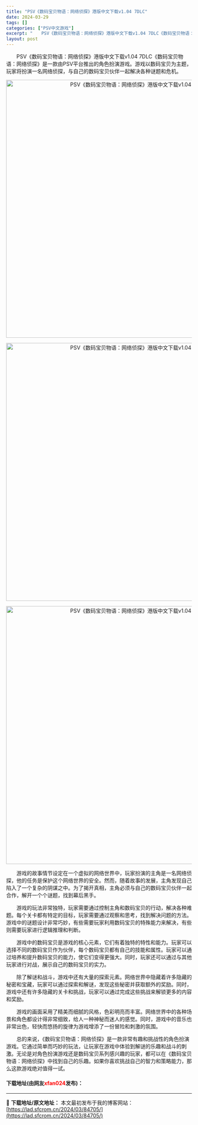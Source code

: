 ```yaml
---
title: "PSV《数码宝贝物语：网络侦探》港版中文下载v1.04 7DLC"
date: 2024-03-29
tags: []
categories: ["PSV中文游戏"]
excerpt: "　　PSV《数码宝贝物语：网络侦探》港版中文下载v1.04 7DLC《数码宝贝物语：网络侦探》是一款由PSV平台推出的角色扮演游戏。游戏以数码宝贝为主题，玩家将扮演一名网络侦探，与自己的数码宝贝伙伴一起解决各种谜题和危机。 　　游戏的故事情节设定在一个虚拟的网络世界中，玩家扮演的主角是一名网络侦探，&hellip;"
layout: post
---
```


 <p>　　PSV《数码宝贝物语：网络侦探》港版中文下载v1.04 7DLC《数码宝贝物语：网络侦探》是一款由PSV平台推出的角色扮演游戏。游戏以数码宝贝为主题，玩家将扮演一名网络侦探，与自己的数码宝贝伙伴一起解决各种谜题和危机。</p> <p align="center"><img align="" border="0" src="https://lad.sfcrom.cn/wp-content/uploads/2024/03/20240329_66067584d8084.webp" width="700" alt="PSV《数码宝贝物语：网络侦探》港版中文下载v1.04 7DLC" /></p> <p align="center"><img align="" border="0" src="https://lad.sfcrom.cn/wp-content/uploads/2024/03/20240329_6606758558fa6.webp" width="700" alt="PSV《数码宝贝物语：网络侦探》港版中文下载v1.04 7DLC" /></p> <p align="center"><img align="" border="0" src="https://lad.sfcrom.cn/wp-content/uploads/2024/03/20240329_66067585d2e47.webp" width="700" alt="PSV《数码宝贝物语：网络侦探》港版中文下载v1.04 7DLC" /></p> <p>　　游戏的故事情节设定在一个虚拟的网络世界中，玩家扮演的主角是一名网络侦探，他的任务是保护这个网络世界的安全。然而，随着故事的发展，主角发现自己陷入了一个复杂的阴谋之中。为了揭开真相，主角必须与自己的数码宝贝伙伴一起合作，解开一个个谜题，找到幕后黑手。</p> <p>　　游戏的玩法非常独特，玩家需要通过控制主角和数码宝贝的行动，解决各种难题。每个关卡都有特定的目标，玩家需要通过观察和思考，找到解决问题的方法。游戏中的谜题设计非常巧妙，有些需要玩家利用数码宝贝的特殊能力来解决，有些则需要玩家进行逻辑推理和判断。</p> <p>　　游戏中的数码宝贝是游戏的核心元素，它们有着独特的特性和能力。玩家可以选择不同的数码宝贝作为伙伴，每个数码宝贝都有自己的技能和属性。玩家可以通过培养和提升数码宝贝的能力，使它们变得更强大。同时，玩家还可以通过与其他玩家进行对战，展示自己的数码宝贝的实力。</p> <p>　　除了解谜和战斗，游戏中还有大量的探索元素。网络世界中隐藏着许多隐藏的秘密和宝藏，玩家可以通过探索和解谜，发现这些秘密并获取额外的奖励。同时，游戏中还有许多隐藏的关卡和挑战，玩家可以通过完成这些挑战来解锁更多的内容和奖励。</p> <p>　　游戏的画面采用了精美而细腻的风格，色彩明亮而丰富。网络世界中的各种场景和角色都设计得非常细致，给人一种神秘而迷人的感觉。同时，游戏中的音乐也非常出色，轻快而悠扬的旋律为游戏增添了一份冒险和刺激的氛围。</p> <p>　　总的来说，《数码宝贝物语：网络侦探》是一款非常有趣和挑战性的角色扮演游戏。它通过简单而巧妙的玩法，让玩家在游戏中体验到解谜的乐趣和战斗的刺激。无论是对角色扮演游戏还是数码宝贝系列感兴趣的玩家，都可以在《数码宝贝物语：网络侦探》中找到自己的乐趣。如果你喜欢挑战自己的智力和策略能力，那么这款游戏绝对值得一试。</p> <p><h4>下载地址(由网友<font color="red">xfan024</font>发布)：</h4></p> 

---
📖 **下载地址/原文地址：** 本文最初发布于我的博客网站：[https://lad.sfcrom.cn/2024/03/84705/](https://lad.sfcrom.cn/2024/03/84705/)
